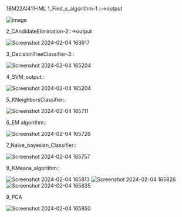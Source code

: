 1BM22AI411-IML
1_Find_s_algorithm-1 ::->output

![image](https://github.com/Vasanth0106/1BM22AI411-IML/assets/139615614/cba35e3f-2ccc-4346-9458-f3c511ef11c2)


2_CAndidateElimination-2::->output

![Screenshot 2024-02-04 163617](https://github.com/Vasanth0106/1BM22AI411-IML/assets/139615614/9760eaff-1e78-473b-b13f-67fe18691ef8)




3_DecisionTreeClassifier-3::



![Screenshot 2024-02-04 165204](https://github.com/Vasanth0106/1BM22AI411-IML/assets/139615614/65457c89-b1ca-4c3d-8912-494adfaa2a7e)




4_SVM_output::


![Screenshot 2024-02-04 165204](https://github.com/Vasanth0106/1BM22AI411-IML/assets/139615614/7c87e637-adc3-4276-b5c3-24474f98fadf)



5_KNeighborsClassifier::



![Screenshot 2024-02-04 165711](https://github.com/Vasanth0106/1BM22AI411-IML/assets/139615614/1f25bfce-a2fc-48b1-b9c4-f03d25c0f0c8)


6_EM algorithm::


![Screenshot 2024-02-04 165726](https://github.com/Vasanth0106/1BM22AI411-IML/assets/139615614/5c62ad67-58cc-443f-9309-e6e4ac4186bb)



7_Naive_bayesian_Classifier::



![Screenshot 2024-02-04 165757](https://github.com/Vasanth0106/1BM22AI411-IML/assets/139615614/16f73dbc-f841-4c57-a33b-816c306f1193)


8_KMeans_algorithm::

![Screenshot 2024-02-04 165813](https://github.com/Vasanth0106/1BM22AI411-IML/assets/139615614/fe2808f1-1ec0-4bf6-bb78-7977f6668ec8)
![Screenshot 2024-02-04 165826](https://github.com/Vasanth0106/1BM22AI411-IML/assets/139615614/a5b9df84-9bc4-4688-ac8b-2468de6a0df9)
![Screenshot 2024-02-04 165835](https://github.com/Vasanth0106/1BM22AI411-IML/assets/139615614/5744bef2-ea5e-49d3-8d99-fb56fa5ab97d)


9_PCA



![Screenshot 2024-02-04 165850](https://github.com/Vasanth0106/1BM22AI411-IML/assets/139615614/08b00f92-aad9-4359-b89e-6e3aca6cd76e)

